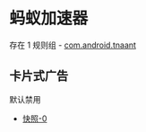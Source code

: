 # 蚂蚁加速器

存在 1 规则组 - [com.android.tnaant](/src/apps/com.android.tnaant.ts)

## 卡片式广告

默认禁用

- [快照-0](https://i.gkd.li/import/13713449)
